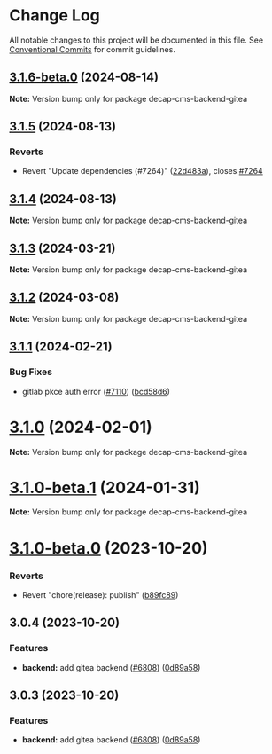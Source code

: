 # Change Log

All notable changes to this project will be documented in this file.
See [Conventional Commits](https://conventionalcommits.org) for commit guidelines.

## [3.1.6-beta.0](https://github.com/decaporg/decap-cms/compare/decap-cms-backend-gitea@3.1.5...decap-cms-backend-gitea@3.1.6-beta.0) (2024-08-14)

**Note:** Version bump only for package decap-cms-backend-gitea

## [3.1.5](https://github.com/decaporg/decap-cms/compare/decap-cms-backend-gitea@3.1.4...decap-cms-backend-gitea@3.1.5) (2024-08-13)

### Reverts

- Revert "Update dependencies (#7264)" ([22d483a](https://github.com/decaporg/decap-cms/commit/22d483a5b0c654071ae05735ac4f49abdc13d38c)), closes [#7264](https://github.com/decaporg/decap-cms/issues/7264)

## [3.1.4](https://github.com/decaporg/decap-cms/compare/decap-cms-backend-gitea@3.1.3...decap-cms-backend-gitea@3.1.4) (2024-08-13)

**Note:** Version bump only for package decap-cms-backend-gitea

## [3.1.3](https://github.com/decaporg/decap-cms/compare/decap-cms-backend-gitea@3.1.2...decap-cms-backend-gitea@3.1.3) (2024-03-21)

**Note:** Version bump only for package decap-cms-backend-gitea

## [3.1.2](https://github.com/decaporg/decap-cms/compare/decap-cms-backend-gitea@3.1.1...decap-cms-backend-gitea@3.1.2) (2024-03-08)

**Note:** Version bump only for package decap-cms-backend-gitea

## [3.1.1](https://github.com/decaporg/decap-cms/compare/decap-cms-backend-gitea@3.1.0-beta.1...decap-cms-backend-gitea@3.1.1) (2024-02-21)

### Bug Fixes

- gitlab pkce auth error ([#7110](https://github.com/decaporg/decap-cms/issues/7110)) ([bcd58d6](https://github.com/decaporg/decap-cms/commit/bcd58d6e117b4654b3e0dca173f7f8aaca8dabdf))

# [3.1.0](https://github.com/decaporg/decap-cms/compare/decap-cms-backend-gitea@3.1.0-beta.1...decap-cms-backend-gitea@3.1.0) (2024-02-01)

**Note:** Version bump only for package decap-cms-backend-gitea

# [3.1.0-beta.1](https://github.com/decaporg/decap-cms/compare/decap-cms-backend-gitea@3.1.0-beta.0...decap-cms-backend-gitea@3.1.0-beta.1) (2024-01-31)

**Note:** Version bump only for package decap-cms-backend-gitea

# [3.1.0-beta.0](https://github.com/decaporg/decap-cms/compare/decap-cms-backend-gitea@3.1.0...decap-cms-backend-gitea@3.1.0-beta.0) (2023-10-20)

### Reverts

- Revert "chore(release): publish" ([b89fc89](https://github.com/decaporg/decap-cms/commit/b89fc894dfbb5f4136b2e5427fd25a29378a58c6))

## 3.0.4 (2023-10-20)

### Features

- **backend:** add gitea backend ([#6808](https://github.com/decaporg/decap-cms/issues/6808)) ([0d89a58](https://github.com/decaporg/decap-cms/commit/0d89a58e93f64f868ff3e4e8f0945ccf166ad738))

## 3.0.3 (2023-10-20)

### Features

- **backend:** add gitea backend ([#6808](https://github.com/decaporg/decap-cms/issues/6808)) ([0d89a58](https://github.com/decaporg/decap-cms/commit/0d89a58e93f64f868ff3e4e8f0945ccf166ad738))
